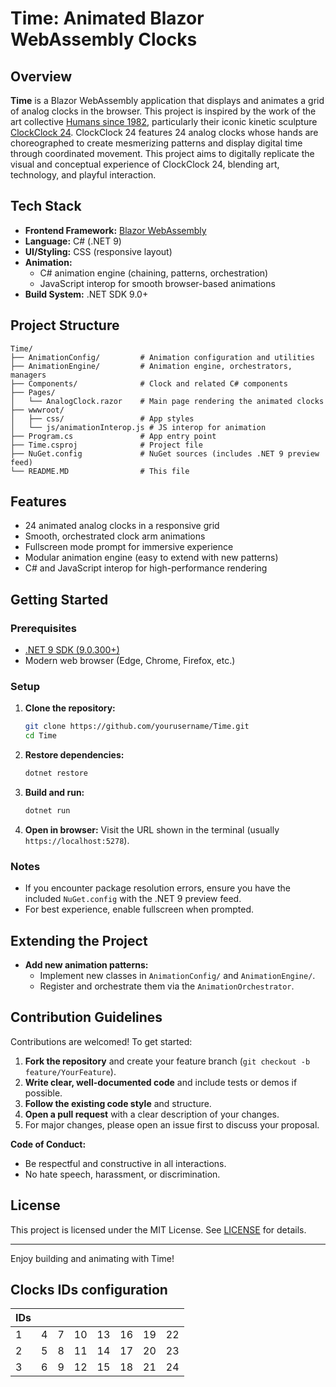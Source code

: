 # Time: Animated Blazor WebAssembly Clocks

## Overview

**Time** is a Blazor WebAssembly application that displays and animates a grid of analog clocks in the browser. This project is inspired by the work of the art collective [Humans since 1982](https://www.humanssince1982.com/), particularly their iconic kinetic sculpture [ClockClock 24](https://www.humanssince1982.com/clockclock-24/). ClockClock 24 features 24 analog clocks whose hands are choreographed to create mesmerizing patterns and display digital time through coordinated movement. This project aims to digitally replicate the visual and conceptual experience of ClockClock 24, blending art, technology, and playful interaction.

## Tech Stack

- **Frontend Framework:** [Blazor WebAssembly](https://dotnet.microsoft.com/apps/aspnet/web-apps/blazor)
- **Language:** C# (.NET 9)
- **UI/Styling:** CSS (responsive layout)
- **Animation:**
  - C# animation engine (chaining, patterns, orchestration)
  - JavaScript interop for smooth browser-based animations
- **Build System:** .NET SDK 9.0+

## Project Structure

```
Time/
├── AnimationConfig/         # Animation configuration and utilities
├── AnimationEngine/         # Animation engine, orchestrators, managers
├── Components/              # Clock and related C# components
├── Pages/
│   └── AnalogClock.razor    # Main page rendering the animated clocks
├── wwwroot/
│   ├── css/                 # App styles
│   └── js/animationInterop.js # JS interop for animation
├── Program.cs               # App entry point
├── Time.csproj              # Project file
├── NuGet.config             # NuGet sources (includes .NET 9 preview feed)
└── README.MD                # This file
```

## Features

- 24 animated analog clocks in a responsive grid
- Smooth, orchestrated clock arm animations
- Fullscreen mode prompt for immersive experience
- Modular animation engine (easy to extend with new patterns)
- C# and JavaScript interop for high-performance rendering

## Getting Started

### Prerequisites
- [.NET 9 SDK (9.0.300+)](https://dotnet.microsoft.com/download/dotnet/9.0)
- Modern web browser (Edge, Chrome, Firefox, etc.)

### Setup
1. **Clone the repository:**
   ```sh
   git clone https://github.com/yourusername/Time.git
   cd Time
   ```
2. **Restore dependencies:**
   ```sh
   dotnet restore
   ```
3. **Build and run:**
   ```sh
   dotnet run
   ```
4. **Open in browser:**
   Visit the URL shown in the terminal (usually `https://localhost:5278`).

### Notes
- If you encounter package resolution errors, ensure you have the included `NuGet.config` with the .NET 9 preview feed.
- For best experience, enable fullscreen when prompted.

## Extending the Project

- **Add new animation patterns:**
  - Implement new classes in `AnimationConfig/` and `AnimationEngine/`.
  - Register and orchestrate them via the `AnimationOrchestrator`.

## Contribution Guidelines

Contributions are welcomed! To get started:

1. **Fork the repository** and create your feature branch (`git checkout -b feature/YourFeature`).
2. **Write clear, well-documented code** and include tests or demos if possible.
3. **Follow the existing code style** and structure.
4. **Open a pull request** with a clear description of your changes.
5. For major changes, please open an issue first to discuss your proposal.

**Code of Conduct:**
- Be respectful and constructive in all interactions.
- No hate speech, harassment, or discrimination.

## License

This project is licensed under the MIT License. See [LICENSE](LICENSE) for details.

---

Enjoy building and animating with Time!

## Clocks IDs configuration

| IDs |  |  |  |  |  |  |  |
| ---- | ---- | ---- | ---- | ---- | ---- | ---- | ---- |
| 1 | 4 | 7 | 10 | 13 | 16 | 19 | 22 |
| 2 | 5 | 8 | 11 | 14 | 17 | 20 | 23 |
| 3 | 6 | 9 | 12 | 15 | 18 | 21 | 24 |